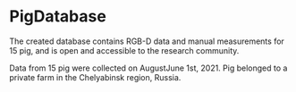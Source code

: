 # PigDatabase

The created database contains RGB-D data and manual measurements for 15 pig, and is open and accessible to the research community.

Data from 15 pig were collected on AugustJune 1st, 2021. Pig belonged to a private farm in the Chelyabinsk region, Russia.

